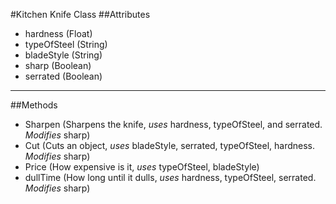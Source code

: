 #Kitchen Knife Class
##Attributes
- hardness (Float)
- typeOfSteel (String)
- bladeStyle (String)
- sharp (Boolean)
- serrated (Boolean)

---

##Methods
- Sharpen (Sharpens the knife, *uses* hardness, typeOfSteel, and serrated. *Modifies* sharp)
- Cut (Cuts an object, *uses* bladeStyle, serrated, typeOfSteel, hardness. *Modifies* sharp)
- Price (How expensive is it, *uses* typeOfSteel, bladeStyle)
- dullTime (How long until it dulls, *uses* hardness, typeOfSteel, serrated. *Modifies* sharp)
